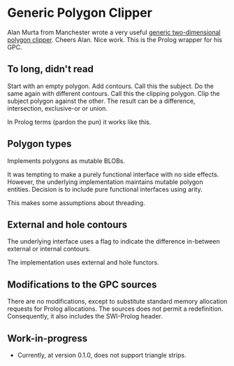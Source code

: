 # Generic Polygon Clipper

Alan Murta from Manchester wrote a very useful [generic two-dimensional polygon clipper][gpc]. Cheers Alan. Nice work. This is the Prolog wrapper for his GPC.

[gpc]:http://www.cs.man.ac.uk/~toby/alan/software/gpc.html

## To long, didn't read

Start with an empty polygon. Add contours. Call this the subject. Do the same again with different contours. Call this the clipping polygon. Clip the subject polygon against the other. The result can be a difference, intersection, exclusive-or or union.

In Prolog terms (pardon the pun) it works like this.

## Polygon types

Implements polygons as mutable BLOBs.

It was tempting to make a purely functional interface with no side effects. However, the underlying implementation maintains mutable polygon entities. Decision is to include pure functional interfaces using arity.

This makes some assumptions about threading.

## External and hole contours

The underlying interface uses a flag to indicate the difference in-between external or internal contours.

The implementation uses external and hole functors.

## Modifications to the GPC sources

There are no modifications, except to substitute standard memory allocation requests for Prolog allocations. The sources does not permit a redefinition. Consequently, it also includes the SWI-Prolog header.

## Work-in-progress

* Currently, at version 0.1.0, does not support triangle strips.
